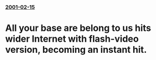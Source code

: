 ### [2001-02-15](/news/2001/02/15/index.md)

#  All your base are belong to us hits wider Internet with flash-video version, becoming an instant hit.



